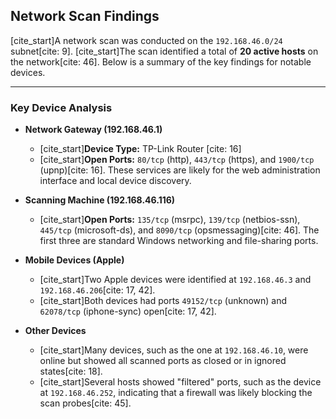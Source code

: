 ## Network Scan Findings

[cite_start]A network scan was conducted on the `192.168.46.0/24` subnet[cite: 9]. [cite_start]The scan identified a total of **20 active hosts** on the network[cite: 46]. Below is a summary of the key findings for notable devices.

---
### Key Device Analysis

* **Network Gateway (192.168.46.1)**
    * [cite_start]**Device Type:** TP-Link Router [cite: 16]
    * [cite_start]**Open Ports:** `80/tcp` (http), `443/tcp` (https), and `1900/tcp` (upnp)[cite: 16]. These services are likely for the web administration interface and local device discovery.

* **Scanning Machine (192.168.46.116)**
    * [cite_start]**Open Ports:** `135/tcp` (msrpc), `139/tcp` (netbios-ssn), `445/tcp` (microsoft-ds), and `8090/tcp` (opsmessaging)[cite: 46]. The first three are standard Windows networking and file-sharing ports.

* **Mobile Devices (Apple)**
    * [cite_start]Two Apple devices were identified at `192.168.46.3` and `192.168.46.206`[cite: 17, 42].
    * [cite_start]Both devices had ports `49152/tcp` (unknown) and `62078/tcp` (iphone-sync) open[cite: 17, 42].

* **Other Devices**
    * [cite_start]Many devices, such as the one at `192.168.46.10`, were online but showed all scanned ports as closed or in ignored states[cite: 18].
    * [cite_start]Several hosts showed "filtered" ports, such as the device at `192.168.46.252`, indicating that a firewall was likely blocking the scan probes[cite: 45].
